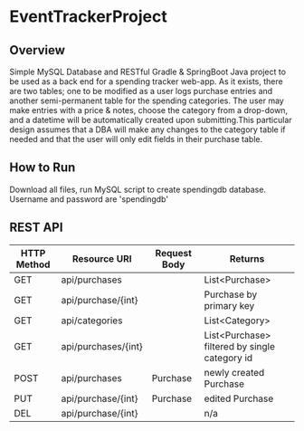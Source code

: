 # EventTrackerProject

## Overview
Simple MySQL Database and RESTful Gradle & SpringBoot Java project to be used as a back end for a spending tracker web-app. As it exists, there are two tables; one to be modified as a user logs purchase entries and another semi-permanent table for the spending categories. The user may make entries with a price & notes, choose the category from a drop-down, and a datetime will be automatically created upon submitting.This particular design assumes that a DBA will make any changes to the category table if needed and that the user will only edit fields in their purchase table.

## How to Run
Download all files, run MySQL script to create spendingdb database. Username and password are 'spendingdb'

## REST API
| HTTP Method | Resource URI       | Request Body | Returns                                               |
|-------------|--------------------|--------------|-------------------------------------------------------|
|GET          | api/purchases      |              | List&lt;Purchase&gt;                                  |
|GET          | api/purchase/{int} |              | Purchase by primary key                               |
|GET          | api/categories     |              | List&lt;Category&gt;                                  |
|GET          | api/purchases/{int}|              | List&lt;Purchase&gt; filtered by single category id   |
|POST         | api/purchases      | Purchase     | newly created Purchase                                |
|PUT          | api/purchase/{int} | Purchase     | edited Purchase                                       |
|DEL          | api/purchase/{int} |              | n/a                                                   |
